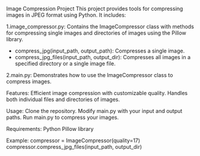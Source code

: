 Image Compression Project
This project provides tools for compressing images in JPEG format using Python. It includes:

1.image_compressor.py: Contains the ImageCompressor class with methods for compressing
single images and directories of images using the Pillow library.

  - compress_jpg(input_path, output_path): Compresses a single image.
  - compress_jpg_files(input_path, output_dir): Compresses all images in a specified directory or a single image file.
  
2.main.py: Demonstrates how to use the ImageCompressor class to compress images.

Features:
Efficient image compression with customizable quality.
Handles both individual files and directories of images.

Usage:
Clone the repository.
Modify main.py with your input and output paths.
Run main.py to compress your images.

Requirements:
Python
Pillow library

Example:
compressor = ImageCompressor(quality=17)
compressor.compress_jpg_files(input_path, output_dir)
